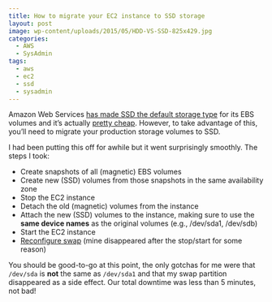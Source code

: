 ```yaml
---
title: How to migrate your EC2 instance to SSD storage
layout: post
image: wp-content/uploads/2015/05/HDD-VS-SSD-825x429.jpg
categories:
  - AWS
  - SysAdmin
tags:
  - aws
  - ec2
  - ssd
  - sysadmin
---
```

Amazon Web Services <a href="https://aws.amazon.com/blogs/aws/new-ssd-backed-elastic-block-storage/" target="_blank">has made SSD the default storage type</a> for its EBS volumes and it&#8217;s actually <a href="http://aws.amazon.com/ebs/pricing/" target="_blank">pretty cheap</a>. However, to take advantage of this, you&#8217;ll need to migrate your production storage volumes to SSD. 

I had been putting this off for awhile but it went surprisingly smoothly. The steps I took:

  * Create snapshots of all (magnetic) EBS volumes
  * Create new (SSD) volumes from those snapshots in the same availability zone
  * Stop the EC2 instance
  * Detach the old (magnetic) volumes from the instance
  * Attach the new (SSD) volumes to the instance, making sure to use the **same device names** as the original volumes (e.g., /dev/sda1, /dev/sdb)
  * Start the EC2 instance
  * <a href="index.php/2015/02/22/how-to-configure-swap-for-your-ec2-instance/" target="_blank">Reconfigure swap</a> (mine disappeared after the stop/start for some reason)

You should be good-to-go at this point, the only gotchas for me were that `/dev/sda` is **not** the same as `/dev/sda1` and that my swap partition disappeared as a side effect. Our total downtime was less than 5 minutes, not bad!